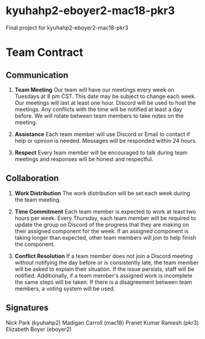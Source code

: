 # kyuhahp2-eboyer2-mac18-pkr3
Final project for kyuhahp2-eboyer2-mac18-pkr3

# Team Contract

## Communication
1. **Team Meeting** Our team will have our meetings every week on Tuesdays at 8 pm CST. This date may be subject to change each week. Our meetings will last at least one hour. Discord will be used to host the meetings. Any conflicts with the time will be notified at least a day before. We will rotate between team members to take notes on the meeting.

2. **Assistance** Each team member will use Discord or Email to contact if help or opinion is needed. Messages will be responded within 24 hours.

3. **Respect** Every team member will be encouraged to talk during team meetings and responses will be honest and respectful.

## Collaboration
1. **Work Distribution** The work distribution will be set each week during the team meeting. 

2. **Time Commitment** Each team member is expected to work at least two hours per week. Every Thursday, each team member will be required to update the group on Discord of the progress that they are making on their assigned component for the week. If an assigned component is taking longer than expected, other team members will join to help finish the component.

3. **Conflict Resolution** If a team member does not join a Discord meeting without notifying the day before or is consistently late, the team member will be asked to explain their situation. If the issue persists, staff will be notified. Additionally, if a team member's assigned work is incomplete the same steps will be taken. If there is a disagreement between team members, a voting system will be used.

## Signatures
Nick Park (kyuhahp2) Madigan Carroll (mac18) Pranet Kumar Ramesh (pkr3) Elizabeth Boyer (eboyer2)
